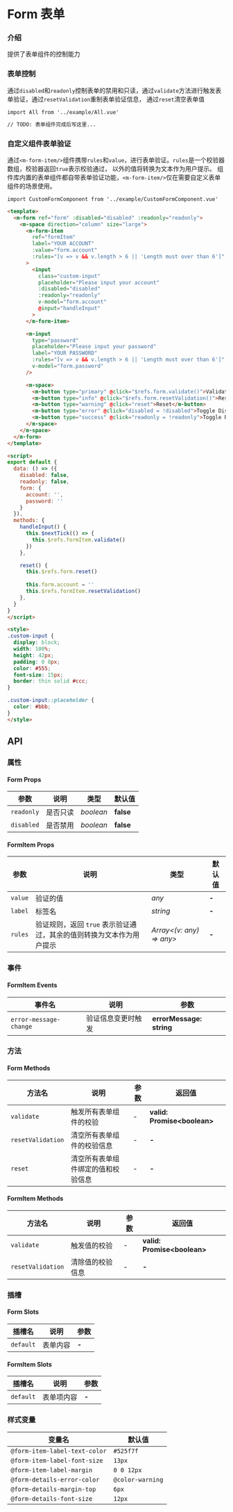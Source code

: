 # Form 表单

### 介绍

提供了表单组件的控制能力

### 表单控制

通过`disabled`和`readonly`控制表单的禁用和只读，通过`validate`方法进行触发表单验证，通过`resetValidation`重制表单验证信息，
通过`reset`清空表单值

```vue
import All from '../example/All.vue'
```

```html
// TODO: 表单组件完成后写这里...
```

### 自定义组件表单验证

通过`<m-form-item/>`组件携带`rules`和`value`，进行表单验证。`rules`是一个校验器数组，校验器返回`true`表示校验通过， 以外的值将转换为文本作为用户提示。
组件库内置的表单组件都自带表单验证功能，`<m-form-item/>`仅在需要自定义表单组件的场景使用。

```vue
import CustomFormComponent from '../example/CustomFormComponent.vue'
```

```html
<template>
  <m-form ref="form" :disabled="disabled" :readonly="readonly">
    <m-space direction="column" size="large">
      <m-form-item
        ref="formItem"
        label="YOUR ACCOUNT"
        :value="form.account"
        :rules="[v => v && v.length > 6 || 'Length must over than 6']"
      >
        <input
          class="custom-input"
          placeholder="Please input your account"
          :disabled="disabled"
          :readonly="readonly"
          v-model="form.account"
          @input="handleInput"
        >
      </m-form-item>

      <m-input
        type="password"
        placeholder="Please input your password"
        label="YOUR PASSWORD"
        :rules="[v => v && v.length > 6 || 'Length must over than 6']"
        v-model="form.password"
      />

      <m-space>
        <m-button type="primary" @click="$refs.form.validate()">Validate</m-button>
        <m-button type="info" @click="$refs.form.resetValidation()">Reset Validation</m-button>
        <m-button type="warning" @click="reset">Reset</m-button>
        <m-button type="error" @click="disabled = !disabled">Toggle Disabled: {{ disabled }}</m-button>
        <m-button type="success" @click="readonly = !readonly">Toggle Readonly: {{ readonly }}</m-button>
      </m-space>
    </m-space>
  </m-form>
</template>

<script>
export default {
  data: () => ({
    disabled: false,
    readonly: false,
    form: {
      account: '',
      password: ''
    }
  }),
  methods: {
    handleInput() {
      this.$nextTick(() => {
        this.$refs.formItem.validate()
      })
    },

    reset() {
      this.$refs.form.reset()
      
      this.form.account = ''
      this.$refs.formItem.resetValidation()
    },
  }
}
</script>

<style>
.custom-input {
  display: block;
  width: 100%;
  height: 42px;
  padding: 0 8px;
  color: #555;
  font-size: 15px;
  border: thin solid #ccc;
}

.custom-input::placeholder {
  color: #bbb;
}
</style>
```

## API

### 属性

#### Form Props

| 参数 | 说明 | 类型 | 默认值 |
| --- | --- | --- | --- |
| `readonly` | 是否只读 | _boolean_ | **false** |
| `disabled` | 是否禁用 | _boolean_ | **false** |

#### FormItem Props

| 参数 | 说明 | 类型 | 默认值 |
| --- | --- | --- | --- |
| `value` | 验证的值 | _any_ | **-** |
| `label` | 标签名 | _string_ | **-** |
| `rules` | 验证规则，返回 `true` 表示验证通过，其余的值则转换为文本作为用户提示 | _Array<(v: any) => any>_ | **-** |

### 事件

#### FormItem Events

| 事件名 | 说明 | 参数 |
| --- | --- | --- |
| `error-message-change` | 验证信息变更时触发 | **errorMessage: string** |

### 方法

#### Form Methods

| 方法名 | 说明 | 参数 | 返回值 |
| --- | --- | --- | --- |
| `validate` | 触发所有表单组件的校验 | _-_ | **valid: Promise\<boolean\>** |
| `resetValidation` | 清空所有表单组件的校验信息 | _-_ | **-** |
| `reset` | 清空所有表单组件绑定的值和校验信息 | _-_ | **-** |

#### FormItem Methods

| 方法名 | 说明 | 参数 | 返回值 |
| --- | --- | --- | --- |
| `validate` | 触发值的校验 | _-_ | **valid: Promise\<boolean\>** |
| `resetValidation` | 清除值的校验信息 | _-_ | **-** |

### 插槽

#### Form Slots

| 插槽名 | 说明 | 参数 |
| --- | --- | --- |
| `default` | 表单内容 | **-** |

#### FormItem Slots

| 插槽名 | 说明 | 参数 |
| --- | --- | --- |
| `default` | 表单项内容 | **-** |

### 样式变量

| 变量名 | 默认值 |
| --- | --- |
| `@form-item-label-text-color` | `#525f7f` |
| `@form-item-label-font-size` | `13px` |
| `@form-item-label-margin` | `0 0 12px` |
| `@form-details-error-color` | `@color-warning` |
| `@form-details-margin-top` | `6px` |
| `@form-details-font-size` | `12px` |